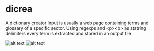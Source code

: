 # dicrea
A dictionary creator 
Input is usually a web page containing terms and glossary of a specific sector. Using regexps and \<p><b\> as statring delimiters every term is extracted and stored in an output file

![alt text](https://github.com/ndalezios/dicrea/shot1.png)
![alt text](https://github.com/ndalezios/dicrea/shot2.png)
